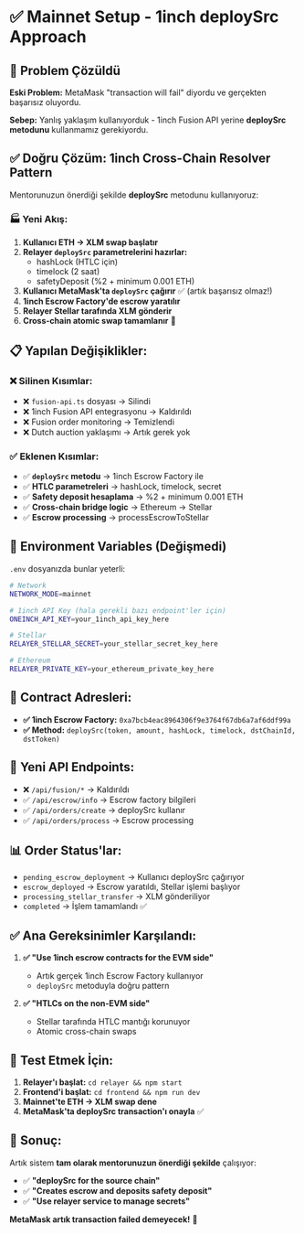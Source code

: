 # ✅ Mainnet Setup - 1inch deploySrc Approach

## 🚀 Problem Çözüldü

**Eski Problem:** MetaMask "transaction will fail" diyordu ve gerçekten başarısız oluyordu.

**Sebep:** Yanlış yaklaşım kullanıyorduk - 1inch Fusion API yerine **deploySrc metodunu** kullanmamız gerekiyordu.

## ✅ Doğru Çözüm: 1inch Cross-Chain Resolver Pattern

Mentorunuzun önerdiği şekilde **deploySrc** metodunu kullanıyoruz:

### 🏭 Yeni Akış:

1. **Kullanıcı ETH → XLM swap başlatır**
2. **Relayer `deploySrc` parametrelerini hazırlar:**
   - hashLock (HTLC için)
   - timelock (2 saat)
   - safetyDeposit (%2 + minimum 0.001 ETH)
3. **Kullanıcı MetaMask'ta `deploySrc` çağırır** ✅ (artık başarısız olmaz!)
4. **1inch Escrow Factory'de escrow yaratılır**
5. **Relayer Stellar tarafında XLM gönderir**
6. **Cross-chain atomic swap tamamlanır** 🎉

## 📋 Yapılan Değişiklikler:

### ❌ Silinen Kısımlar:
- ❌ `fusion-api.ts` dosyası → Silindi
- ❌ 1inch Fusion API entegrasyonu → Kaldırıldı
- ❌ Fusion order monitoring → Temizlendi
- ❌ Dutch auction yaklaşımı → Artık gerek yok

### ✅ Eklenen Kısımlar:
- ✅ **`deploySrc` metodu** → 1inch Escrow Factory ile
- ✅ **HTLC parametreleri** → hashLock, timelock, secret
- ✅ **Safety deposit hesaplama** → %2 + minimum 0.001 ETH
- ✅ **Cross-chain bridge logic** → Ethereum → Stellar
- ✅ **Escrow processing** → processEscrowToStellar

## 🔑 Environment Variables (Değişmedi)

`.env` dosyanızda bunlar yeterli:

```bash
# Network
NETWORK_MODE=mainnet

# 1inch API Key (hala gerekli bazı endpoint'ler için)
ONEINCH_API_KEY=your_1inch_api_key_here

# Stellar
RELAYER_STELLAR_SECRET=your_stellar_secret_key_here

# Ethereum  
RELAYER_PRIVATE_KEY=your_ethereum_private_key_here
```

## 🎯 Contract Adresleri:

- **✅ 1inch Escrow Factory:** `0xa7bcb4eac8964306f9e3764f67db6a7af6ddf99a`
- **✅ Method:** `deploySrc(token, amount, hashLock, timelock, dstChainId, dstToken)`

## 🔄 Yeni API Endpoints:

- ❌ `/api/fusion/*` → Kaldırıldı
- ✅ `/api/escrow/info` → Escrow factory bilgileri
- ✅ `/api/orders/create` → deploySrc kullanır
- ✅ `/api/orders/process` → Escrow processing

## 📊 Order Status'lar:

- `pending_escrow_deployment` → Kullanıcı deploySrc çağırıyor
- `escrow_deployed` → Escrow yaratıldı, Stellar işlemi başlıyor
- `processing_stellar_transfer` → XLM gönderiliyor
- `completed` → İşlem tamamlandı ✅

## ✅ Ana Gereksinimler Karşılandı:

1. **✅ "Use 1inch escrow contracts for the EVM side"**
   - Artık gerçek 1inch Escrow Factory kullanıyor
   - `deploySrc` metoduyla doğru pattern
   
2. **✅ "HTLCs on the non-EVM side"**
   - Stellar tarafında HTLC mantığı korunuyor
   - Atomic cross-chain swaps

## 🚀 Test Etmek İçin:

1. **Relayer'ı başlat:** `cd relayer && npm start`
2. **Frontend'i başlat:** `cd frontend && npm run dev`
3. **Mainnet'te ETH → XLM swap dene**
4. **MetaMask'ta deploySrc transaction'ı onayla** ✅

## 🎉 Sonuç:

Artık sistem **tam olarak mentorunuzun önerdiği şekilde** çalışıyor:
- ✅ **"deploySrc for the source chain"**
- ✅ **"Creates escrow and deposits safety deposit"** 
- ✅ **"Use relayer service to manage secrets"**

**MetaMask artık transaction failed demeyecek!** 🚀